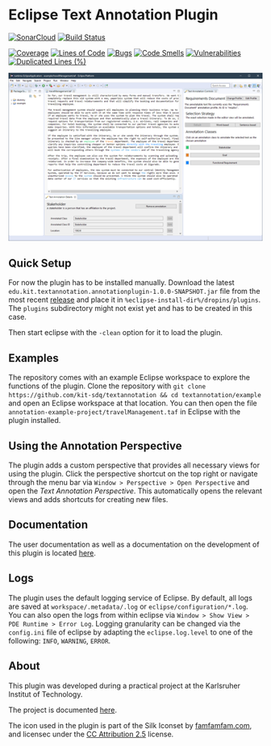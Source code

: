 # Eclipse Text Annotation Plugin
[![SonarCloud](https://sonarcloud.io/images/project_badges/sonarcloud-white.svg)](https://sonarcloud.io/dashboard?id=kit-sdq_textannotation)
[![Build Status](https://travis-ci.org/kit-sdq/textannotation.svg?branch=master)](https://travis-ci.org/kit-sdq/textannotation)

[![Coverage](https://sonarcloud.io/api/project_badges/measure?project=kit-sdq_textannotation&metric=coverage)](https://sonarcloud.io/dashboard?id=kit-sdq_textannotation)
[![Lines of Code](https://sonarcloud.io/api/project_badges/measure?project=kit-sdq_textannotation&metric=ncloc)](https://sonarcloud.io/dashboard?id=kit-sdq_textannotation)
[![Bugs](https://sonarcloud.io/api/project_badges/measure?project=kit-sdq_textannotation&metric=bugs)](https://sonarcloud.io/dashboard?id=kit-sdq_textannotation)
[![Code Smells](https://sonarcloud.io/api/project_badges/measure?project=kit-sdq_textannotation&metric=code_smells)](https://sonarcloud.io/dashboard?id=kit-sdq_textannotation)
[![Vulnerabilities](https://sonarcloud.io/api/project_badges/measure?project=kit-sdq_textannotation&metric=vulnerabilities)](https://sonarcloud.io/dashboard?id=kit-sdq_textannotation)
[![Duplicated Lines (%)](https://sonarcloud.io/api/project_badges/measure?project=kit-sdq_textannotation&metric=duplicated_lines_density)](https://sonarcloud.io/dashboard?id=kit-sdq_textannotation)

![Plugin Screenshot](screenshot.png)

## Quick Setup

For now the plugin has to be installed manually. Download the latest ``edu.kit.textannotation.annotationplugin-1.0.0-SNAPSHOT.jar`` file from the most recent [release](https://github.com/kit-sdq/textannotation/releases) and place it in ``%eclipse-install-dir%/dropins/plugins``. The ``plugins`` subdirectory might not exist yet and has to be created in this case.

Then start eclipse with the ``-clean`` option for it to load the plugin.

## Examples

The repository comes with an example Eclipse workspace to explore the functions of the plugin. Clone the repository with ``git clone https://github.com/kit-sdq/textannotation && cd textannotation/example`` and open an Eclipse workspace at that location. You can then open the file ``annotation-example-project/travelManagement.taf`` in Eclipse with the plugin installed.

## Using the Annotation Perspective

The plugin adds a custom perspective that provides all necessary views for using the plugin. Click the perspective shortcut on the top right or navigate through the menu bar via ``Window > Perspective > Open Perspective`` and open the *Text Annotation Perspective*. This automatically opens the relevant views and adds shortcuts for creating new files.

## Documentation

The user documentation as well as a documentation on the development of this plugin is located [here](./docs/documentation.md).

## Logs

The plugin uses the default logging service of Eclipse. By default, all logs are saved at
``workspace/.metadata/.log`` or ``eclipse/configuration/*.log``. You can also open the logs from within eclipse via ``Window > Show View > PDE Runtime > Error Log``.
Logging granularity can be changed via the ``config.ini`` file of eclipse by adapting the ``eclipse.log.level`` to one of the following: ``INFO``, ``WARNING``, ``ERROR``.

## About

This plugin was developed during a practical project at the Karlsruher Institut of Technology.

The project is documented [here](./docs/documentation.md).

The icon used in the plugin is part of the Silk Iconset by [famfamfam.com](famfamfam.com), and licensec under the [CC Attribution 2.5](http://creativecommons.org/licenses/by/2.5/) license.
